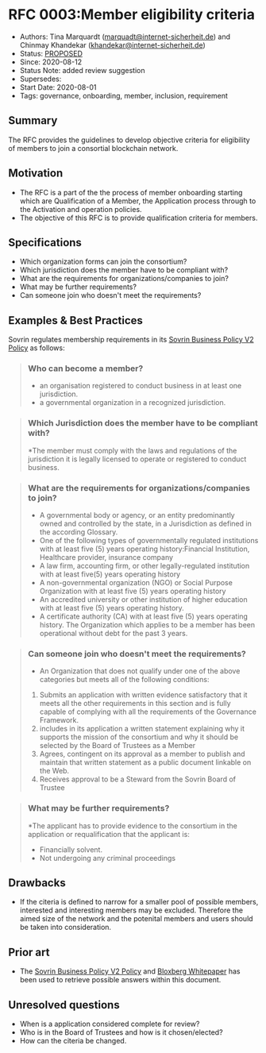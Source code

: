 # RFC 0003:Member eligibility criteria
- Authors: Tina Marquardt (marquadt@internet-sicherheit.de) and Chinmay Khandekar (khandekar@internet-sicherheit.de) 
- Status: [PROPOSED](/README.md#proposed)
- Since: 2020-08-12 
- Status Note: added review suggestion
- Supersedes:
- Start Date: 2020-08-01
- Tags: governance, onboarding, member, inclusion, requirement

## Summary

The RFC provides the guidelines to develop objective criteria for eligibility of members to join a consortial blockchain network.

## Motivation

* The RFC is a part of the the process of member onboarding starting which are Qualification of a Member, the  Application process through to the Activation and operation policies.
* The objective of this RFC is to provide qualification criteria for members.

## Specifications

* Which organization forms can join the consortium?
* Which jurisdiction does the member have to be compliant with?
* What are the requirements for organizations/companies to join?
* What may be further requirements?
* Can someone join who doesn't meet the requirements?

## Examples & Best Practices

Sovrin regulates membership requirements in its [Sovrin Business Policy V2 Policy](https://sovrin.org/wp-content/uploads/Sovrin-Steward-Business-Policies-V2.pdf) as follows:

> ### Who can become a member?
> * an organisation registered to conduct business in at least one jurisdiction.
> * a governmental organization in a recognized jurisdiction.

> ### Which Jurisdiction does the member have to be compliant with?
> *The member must comply with the laws and regulations of the jurisdiction it is legally licensed to operate or registered to conduct business.

> ### What are the requirements for organizations/companies to join?
> * A governmental body or agency, or an entity predominantly owned and controlled by the state, in a Jurisdiction as defined in the according Glossary.
> * One of the following types of governmentally regulated institutions with at least five (5) years operating history:Financial Institution, Healthcare provider, insurance company
> * A law firm, accounting firm, or other legally-regulated institution with at least five(5) years operating history
> * A non-governmental organization (NGO) or Social Purpose Organization with at least five (5) years operating history
> * An accredited university or other institution of higher education with at least five (5) years operating history.
> * A certificate authority (CA) with at least five (5) years operating history.
The Organization which applies to be a member has been operational without debt for the past 3 years.
    
> ### Can someone join who doesn't meet the requirements?
> * An Organization that does not qualify under one of the above categories but meets all of the following conditions:
> 1) Submits an application with written evidence satisfactory that it meets all the other requirements in this section and is fully capable of complying with all the requirements of the Governance Framework.
> 2) includes in its application a written statement explaining why it supports the mission of the consortium and why it should be selected by the Board of Trustees as a Member
> 3) Agrees, contingent on its approval as a member to publish and maintain that written statement as a public document linkable on the Web.
> 4) Receives approval to be a Steward from the Sovrin Board of Trustee

> ### What may be further requirements?
> *The applicant has to provide evidence to the consortium in the application or requalification that the applicant is:
> * Financially solvent.
> * Not undergoing any criminal proceedings


## Drawbacks 

* If the citeria is defined to narrow for a smaller pool of possible members, interested and interesting members may be excluded. Therefore the aimed size of the network and the potenital members and users should be taken into consideration.

## Prior art

* The [Sovrin Business Policy V2 Policy](https://sovrin.org/wp-content/uploads/Sovrin-Steward-Business-Policies-V2.pdf) and [Bloxberg Whitepaper](https://bloxberg.org/wp-content/uploads/2020/02/bloxberg_whitepaper_1.1.pdf)  has been used to retrieve possible answers within this document. 

## Unresolved questions

* When is a application considered complete for review?
* Who is in the Board of Trustees and how is it chosen/elected?
* How can the citeria be changed.

